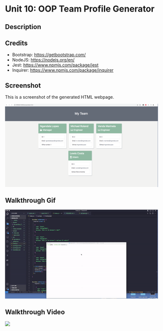 # Unit 10: OOP Team Profile Generator
## Description



## Credits
- Bootstrap: https://getbootstrap.com/
- NodeJS: https://nodejs.org/en/
- Jest: https://www.npmjs.com/package/jest
- Inquirer: https://www.npmjs.com/package/inquirer

## Screenshot
This is a screenshot of the generated HTML webpage.

![Team Generator HTML Webpage Screenshot](./assets/screenshot_team_profile.png)

## Walkthrough Gif
![Team Generator Walkthrough Video](./assets/team_profile.gif)

## Walkthrough Video
[<img src="https://i.ytimg.com/vi/Hc79sDi3f0U/maxresdefault.jpg" width="50%">](https://www.youtube.com/watch?v=Hc79sDi3f0U "Now in Android: 55")
